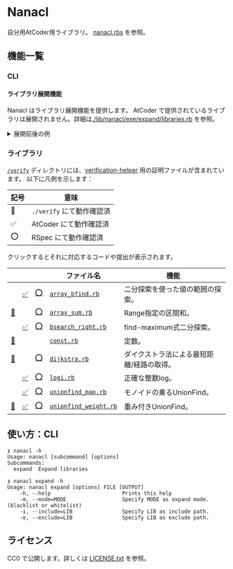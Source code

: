 # Nanacl

自分用AtCoder用ライブラリ。
[nanacl.rbs](./sig/nanacl.rbs) を参照。

## 機能一覧

### CLI

#### ライブラリ展開機能

Nanacl はライブラリ展開機能を提供します。
AtCoder で提供されているライブラリは展開されません。詳細は[./lib/nanacl/exe/expand/libraries.rb](./lib/nanacl/exe/expand/libraries.rb) を参照。

<details>
<summary>展開前後の例</summary>

```ruby
# frozen_string_literal: true
require "nanacl/logi"
in_n = gets.chomp.to_i

puts Nanacl.logi(in_n, 2)
```

```ruby
# frozen_string_literal: true
# This file is expanded by nanacl.

main = -> do # =================================================================
# frozen_string_literal: true
# require "nanacl/logi" # (expanded: L14)
in_n = gets.chomp.to_i

puts Nanacl.logi(in_n, 2)

end # --------------------------------------------------------------------------

# === dependencies -------------------------------------------------------------
# == nanacl/logi from main -----------------------------------------------------
# frozen_string_literal: true

module Nanacl
  module_function

  def logi(value, base)
    maybe_accurate = Math.log(value, base).floor
    if base**maybe_accurate > value
      maybe_accurate - 1
    elsif base**(maybe_accurate + 1) <= value
      maybe_accurate + 1
    else
      maybe_accurate
    end
  end
end


# ==============================================================================

main.call
```

</details>

### ライブラリ

[`/verify`](./verify) ディレクトリには、[verification-helper](https://github.com/online-judge-tools/verification-helper) 用の証明ファイルが含まれています。
以下に凡例を示します：

| 記号               | 意味                      |
| ------------------ | ------------------------- |
| :100:              | `./verify` にて動作確認済 |
| :white_check_mark: | AtCoder にて動作確認済    |
| :o:                | RSpec にて動作確認済      |

クリックするとそれに対応するコードや提出が表示されます。

|                                                    |                                                                               |                                        | ファイル名                                                | 機能                                      |
| -------------------------------------------------- | ----------------------------------------------------------------------------- | -------------------------------------- | --------------------------------------------------------- | ----------------------------------------- |
|                                                    | [:white_check_mark:](https://atcoder.jp/contests/abc381/submissions/60139738) | [:o:](./spec/array_bfind_spec.rb)      | [`array_bfind.rb`](./lib/nanacl/array_bfind.rb)           | 二分探索を使った値の範囲の探索。          |
| [:100:](./verify/static_range_sum.test.rb)         |                                                                               | [:o:](./spec/array_sum_spec.rb)        | [`array_sum.rb`](./lib/nanacl/array_sum.rb)               | Range指定の区間和。                       |
|                                                    | [:white_check_mark:](https://atcoder.jp/contests/abc381/submissions/60139738) | [:o:](./spec/bsearch_right_spec.rb)    | [`bsearch_right.rb`](./lib/nanacl/bsearch_right.rb)       | find-maximum式二分探索。                  |
| [:100:](./verify/unionfind_with_potential.test.rb) |                                                                               |                                        | [`const.rb`](./lib/nanacl/const.rb)                       | 定数。                                    |
| [:100:](./verify/shortest_path.test.rb)            |                                                                               | [:o:](./spec/dijkstra_spec.rb)         | [`dijkstra.rb`](./lib/nanacl/dijkstra.rb)                 | ダイクストラ法による最短距離/経路の取得。 |
|                                                    | [:white_check_mark:](https://atcoder.jp/contests/abc215/submissions/60181049) | [:o:](./spec/logi_spec.rb)             | [`logi.rb`](./lib/nanacl/logi.rb)                         | 正確な整数log。                           |
|                                                    | [:white_check_mark:](https://atcoder.jp/contests/abc380/submissions/60139803) | [:o:](./spec/unionfind_map_spec.rb)    | [`unionfind_map.rb`](./lib/nanacl/unionfind_map.rb)       | モノイドの乗るUnionFind。                 |
| [:100:](./verify/unionfind_with_potential.test.rb) | [:white_check_mark:](https://atcoder.jp/contests/abc373/submissions/60140009) | [:o:](./spec/unionfind_weight_spec.rb) | [`unionfind_weight.rb`](./lib/nanacl/unionfind_weight.rb) | 重み付きUnionFind。                       |

## 使い方：CLI

```
❯ nanacl -h
Usage: nanacl [subcommand] [options]
Subcommands:
  expand  Expand libraries

❯ nanacl expand -h
Usage: nanacl expand [options] FILE [OUTPUT]
    -h, --help                       Prints this help
    -m, --mode=MODE                  Specify MODE as expand mode. (blacklist or whitelist)
    -i, --include=LIB                Specify LIB as include path.
    -e, --exclude=LIB                Specify LIB as exclude path.
```

## ライセンス

CC0 で公開します。詳しくは [LICENSE.txt](./LICENSE.txt) を参照。
